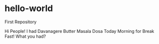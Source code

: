 # hello-world
First Repository


Hi People!
I had Davanagere Butter Masala Dosa Today Morning for Break Fast! What you had?
